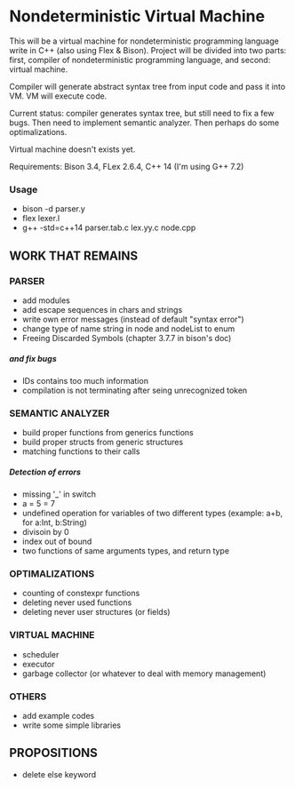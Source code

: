 # Nondeterministic Virtual Machine

This will be a virtual machine for nondeterministic programming language write in C++ (also using Flex & Bison). Project will be divided into two parts: first, compiler of nondeterministic programming language, and second: virtual machine.

Compiler will generate abstract syntax tree from input code and pass it into VM. VM will execute code.

Current status: compiler generates syntax tree, but still need to fix a few bugs. Then need to implement semantic analyzer. Then perhaps do some optimalizations.

Virtual machine doesn't exists yet.

Requirements: Bison 3.4, FLex 2.6.4, C++ 14 (I'm using G++ 7.2)

### Usage

- bison -d parser.y
- flex lexer.l
- g++ -std=c++14 parser.tab.c lex.yy.c node.cpp

## WORK THAT REMAINS

### PARSER

- add modules
- add escape sequences in chars and strings
- write own error messages (instead of default "syntax error")
- change type of name string in node and nodeList to enum
- Freeing Discarded Symbols (chapter 3.7.7 in bison's doc)

##### and fix bugs

- IDs contains too much information
- compilation is not terminating after seing unrecognized token

### SEMANTIC ANALYZER

- build proper functions from generics functions
- build proper structs from generic structures
- matching functions to their calls

##### Detection of errors

- missing '_' in switch
- a = 5 = 7
- undefined operation for variables of two different types (example: a+b, for a:Int, b:String)
- divisoin by 0
- index out of bound
- two functions of same arguments types, and return type

### OPTIMALIZATIONS

- counting of constexpr functions
- deleting never used functions
- deleting never user structures (or fields)

### VIRTUAL MACHINE

- scheduler
- executor
- garbage collector (or whatever to deal with memory management)

### OTHERS

- add example codes
- write some simple libraries

## PROPOSITIONS

- delete else keyword